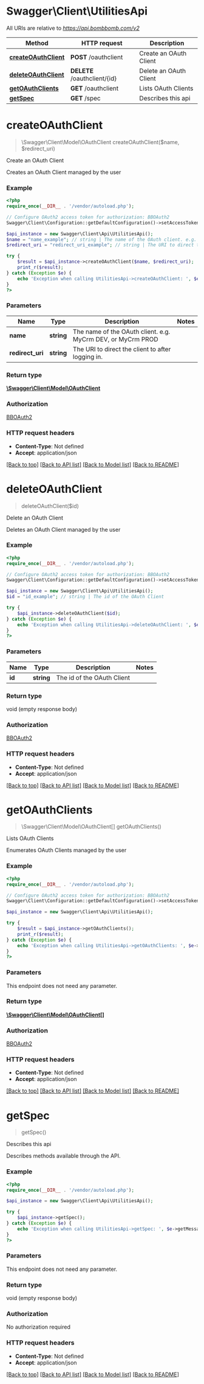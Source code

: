 # Swagger\Client\UtilitiesApi

All URIs are relative to *https://api.bombbomb.com/v2*

Method | HTTP request | Description
------------- | ------------- | -------------
[**createOAuthClient**](UtilitiesApi.md#createOAuthClient) | **POST** /oauthclient | Create an OAuth Client
[**deleteOAuthClient**](UtilitiesApi.md#deleteOAuthClient) | **DELETE** /oauthclient/{id} | Delete an OAuth Client
[**getOAuthClients**](UtilitiesApi.md#getOAuthClients) | **GET** /oauthclient | Lists OAuth Clients
[**getSpec**](UtilitiesApi.md#getSpec) | **GET** /spec | Describes this api


# **createOAuthClient**
> \Swagger\Client\Model\OAuthClient createOAuthClient($name, $redirect_uri)

Create an OAuth Client

Creates an OAuth Client managed by the user

### Example
```php
<?php
require_once(__DIR__ . '/vendor/autoload.php');

// Configure OAuth2 access token for authorization: BBOAuth2
Swagger\Client\Configuration::getDefaultConfiguration()->setAccessToken('YOUR_ACCESS_TOKEN');

$api_instance = new Swagger\Client\Api\UtilitiesApi();
$name = "name_example"; // string | The name of the OAuth client. e.g. MyCrm DEV, or MyCrm PROD
$redirect_uri = "redirect_uri_example"; // string | The URI to direct the client to after logging in.

try {
    $result = $api_instance->createOAuthClient($name, $redirect_uri);
    print_r($result);
} catch (Exception $e) {
    echo 'Exception when calling UtilitiesApi->createOAuthClient: ', $e->getMessage(), PHP_EOL;
}
?>
```

### Parameters

Name | Type | Description  | Notes
------------- | ------------- | ------------- | -------------
 **name** | **string**| The name of the OAuth client. e.g. MyCrm DEV, or MyCrm PROD |
 **redirect_uri** | **string**| The URI to direct the client to after logging in. |

### Return type

[**\Swagger\Client\Model\OAuthClient**](../Model/OAuthClient.md)

### Authorization

[BBOAuth2](../../README.md#BBOAuth2)

### HTTP request headers

 - **Content-Type**: Not defined
 - **Accept**: application/json

[[Back to top]](#) [[Back to API list]](../../README.md#documentation-for-api-endpoints) [[Back to Model list]](../../README.md#documentation-for-models) [[Back to README]](../../README.md)

# **deleteOAuthClient**
> deleteOAuthClient($id)

Delete an OAuth Client

Deletes an OAuth Client managed by the user

### Example
```php
<?php
require_once(__DIR__ . '/vendor/autoload.php');

// Configure OAuth2 access token for authorization: BBOAuth2
Swagger\Client\Configuration::getDefaultConfiguration()->setAccessToken('YOUR_ACCESS_TOKEN');

$api_instance = new Swagger\Client\Api\UtilitiesApi();
$id = "id_example"; // string | The id of the OAuth Client

try {
    $api_instance->deleteOAuthClient($id);
} catch (Exception $e) {
    echo 'Exception when calling UtilitiesApi->deleteOAuthClient: ', $e->getMessage(), PHP_EOL;
}
?>
```

### Parameters

Name | Type | Description  | Notes
------------- | ------------- | ------------- | -------------
 **id** | **string**| The id of the OAuth Client |

### Return type

void (empty response body)

### Authorization

[BBOAuth2](../../README.md#BBOAuth2)

### HTTP request headers

 - **Content-Type**: Not defined
 - **Accept**: application/json

[[Back to top]](#) [[Back to API list]](../../README.md#documentation-for-api-endpoints) [[Back to Model list]](../../README.md#documentation-for-models) [[Back to README]](../../README.md)

# **getOAuthClients**
> \Swagger\Client\Model\OAuthClient[] getOAuthClients()

Lists OAuth Clients

Enumerates OAuth Clients managed by the user

### Example
```php
<?php
require_once(__DIR__ . '/vendor/autoload.php');

// Configure OAuth2 access token for authorization: BBOAuth2
Swagger\Client\Configuration::getDefaultConfiguration()->setAccessToken('YOUR_ACCESS_TOKEN');

$api_instance = new Swagger\Client\Api\UtilitiesApi();

try {
    $result = $api_instance->getOAuthClients();
    print_r($result);
} catch (Exception $e) {
    echo 'Exception when calling UtilitiesApi->getOAuthClients: ', $e->getMessage(), PHP_EOL;
}
?>
```

### Parameters
This endpoint does not need any parameter.

### Return type

[**\Swagger\Client\Model\OAuthClient[]**](../Model/OAuthClient.md)

### Authorization

[BBOAuth2](../../README.md#BBOAuth2)

### HTTP request headers

 - **Content-Type**: Not defined
 - **Accept**: application/json

[[Back to top]](#) [[Back to API list]](../../README.md#documentation-for-api-endpoints) [[Back to Model list]](../../README.md#documentation-for-models) [[Back to README]](../../README.md)

# **getSpec**
> getSpec()

Describes this api

Describes methods available through the API.

### Example
```php
<?php
require_once(__DIR__ . '/vendor/autoload.php');

$api_instance = new Swagger\Client\Api\UtilitiesApi();

try {
    $api_instance->getSpec();
} catch (Exception $e) {
    echo 'Exception when calling UtilitiesApi->getSpec: ', $e->getMessage(), PHP_EOL;
}
?>
```

### Parameters
This endpoint does not need any parameter.

### Return type

void (empty response body)

### Authorization

No authorization required

### HTTP request headers

 - **Content-Type**: Not defined
 - **Accept**: application/json

[[Back to top]](#) [[Back to API list]](../../README.md#documentation-for-api-endpoints) [[Back to Model list]](../../README.md#documentation-for-models) [[Back to README]](../../README.md)

